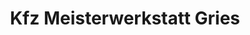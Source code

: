 ---
title: "Kfz Meisterwerkstatt Gries"
url: /genthin/kfz-meisterwerkstatt-gries/
shop: Autowerkstatt
---